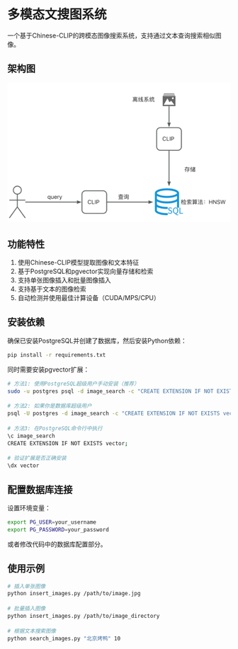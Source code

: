 # 多模态文搜图系统

一个基于Chinese-CLIP的跨模态图像搜索系统，支持通过文本查询搜索相似图像。

## 架构图
![img.png](img.png)

## 功能特性

1. 使用Chinese-CLIP模型提取图像和文本特征
2. 基于PostgreSQL和pgvector实现向量存储和检索
3. 支持单张图像插入和批量图像插入
4. 支持基于文本的图像检索
5. 自动检测并使用最佳计算设备（CUDA/MPS/CPU）

## 安装依赖

确保已安装PostgreSQL并创建了数据库，然后安装Python依赖：

```bash
pip install -r requirements.txt
```

同时需要安装pgvector扩展：

```bash
# 方法1: 使用PostgreSQL超级用户手动安装（推荐）
sudo -u postgres psql -d image_search -c "CREATE EXTENSION IF NOT EXISTS vector;"

# 方法2: 如果你是数据库超级用户
psql -U postgres -d image_search -c "CREATE EXTENSION IF NOT EXISTS vector;"

# 方法3: 在PostgreSQL命令行中执行
\c image_search
CREATE EXTENSION IF NOT EXISTS vector;

# 验证扩展是否正确安装
\dx vector
```

## 配置数据库连接

设置环境变量：

```bash
export PG_USER=your_username
export PG_PASSWORD=your_password
```

或者修改代码中的数据库配置部分。

## 使用示例

```bash
# 插入单张图像
python insert_images.py /path/to/image.jpg

# 批量插入图像
python insert_images.py /path/to/image_directory

# 根据文本搜索图像
python search_images.py "北京烤鸭" 10
```